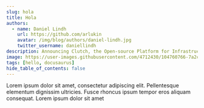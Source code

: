 ```yaml
---
slug: hola
title: Hola
authors:
  - name: Daniel Lindh
    url: https://github.com/arlukin
    avatar: /img/blog/authors/daniel-lindh.jpg
    twitter_username: daniellindh
description: Announcing Clutch, the Open-source Platform for Infrastructure Tooling.
image: https://user-images.githubusercontent.com/4712430/104760766-7a2c5980-5727-11eb-93f5-3296b23ba3a0.png
tags: [hello, docusaurus]
hide_table_of_contents: false
---
```


Lorem ipsum dolor sit amet, consectetur adipiscing elit. Pellentesque elementum dignissim ultricies. Fusce rhoncus ipsum tempor eros aliquam consequat. Lorem ipsum dolor sit amet
